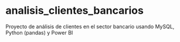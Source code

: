 # analisis_clientes_bancarios
Proyecto de análisis de clientes en el sector bancario usando MySQL, Python (pandas) y Power BI
